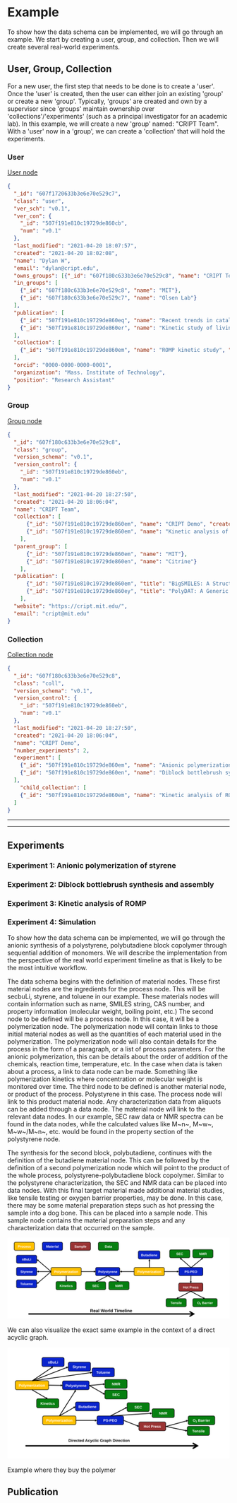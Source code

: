 # Example
To show how the data schema can be implemented, we will go through an example. We start by creating a user, group, and collection. 
Then we will create several real-world experiments.

## User, Group, Collection

For a new user, the first step that needs to be done is to create a 'user'. Once the 'user' is created, then
the user can either join an existing 'group' or create a new 'group'. Typically, 'groups' are created and own by a supervisor
since 'groups' maintain ownership over 'collections'/'experiments' (such as a principal investigator for an academic lab). 
In this example, we will create a new 'group' named: "CRIPT Team". With a 'user' now in a 'group', we can create a 'collection' that 
will hold the experiments. 






### User
[User node](../data-models/Users.md)

```json
{
  "_id": "607f1720633b3e6e70e529c7",
  "class": "user",
  "ver_sch": "v0.1",
  "ver_con": {
    "_id": "507f191e810c19729de860cb",
    "num": "v0.1"
  },
  "last_modified": "2021-04-20 18:07:57",
  "created": "2021-04-20 18:02:08",
  "name": "Dylan W",
  "email": "dylan@cript.edu",
  "owns_groups": [{"_id": "607f180c633b3e6e70e529c8", "name": "CRIPT Team"}],
  "in_groups": [
    {"_id": "607f180c633b3e6e70e529c8", "name": "MIT"},
    {"_id": "607f180c633b3e6e70e529c7", "name": "Olsen Lab"}
  ],
  "publication": [
    {"_id": "507f191e810c19729de860eq", "name": "Recent trends in catalytic polymerizations"},
    {"_id": "507f191e810c19729de860er", "name": "Kinetic study of living ring-opening metathesis polymerization with third-generation Grubbs catalysts"}
  ],
  "collection": [
    {"_id": "507f191e810c19729de860em", "name": "ROMP kinetic study", "date": "2021-04-20 18:02:08", "num_expt": 3}
  ],
  "orcid": "0000-0000-0000-0001",
  "organization": "Mass. Institute of Technology",
  "position": "Research Assistant"
}
```

### Group
[Group node](../data-models/Group.md)

```json
{
  "_id": "607f180c633b3e6e70e529c8",
  "class": "group",
  "version_schema": "v0.1",
  "version_control": {
    "_id": "507f191e810c19729de860eb",
    "num": "v0.1"
  },
  "last_modified": "2021-04-20 18:27:50",
  "created": "2021-04-20 18:06:04",
  "name": "CRIPT Team",
  "collection": [
      {"_id": "507f191e810c19729de860em", "name": "CRIPT Demo", "created": "2021-04-20 18:06:04"},
      {"_id": "507f191e810c19729de860em", "name": "Kinetic analysis of ROMP", "created": "2021-04-20 18:06:04"}
    ],
  "parent_group": [
      {"_id": "507f191e810c19729de860em", "name": "MIT"},
      {"_id": "507f191e810c19729de860en", "name": "Citrine"}
    ],
  "publication": [
      {"_id": "507f191e810c19729de860em", "title": "BigSMILES: A Structurally-Based Line Notation for Describing Macromolecules"},
      {"_id": "507f191e810c19729de860ey", "title": "PolyDAT: A Generic Data Schema for Polymer Characterization"}
    ],
  "website": "https://cript.mit.edu/",
  "email": "cript@mit.edu"
}
```

### Collection

[Collection node](../data-models/Collections.md)

```json
{
  "_id": "607f180c633b3e6e70e529c8",
  "class": "coll",
  "version_schema": "v0.1",
  "version_control": {
    "_id": "507f191e810c19729de860eb",
    "num": "v0.1"
  },
  "last_modified": "2021-04-20 18:27:50",
  "created": "2021-04-20 18:06:04",
  "name": "CRIPT Demo",
  "number_experiments": 2, 
  "experiment": [
    {"_id": "507f191e810c19729de860em", "name": "Anionic polymerization of styrene", "created": "2021-04-20 18:06:04"},
    {"_id": "507f191e810c19729de860en", "name": "Diblock bottlebrush synthesis and assembly", "created": "2021-04-20 18:06:04"}
  ],
    "child_collection": [
    {"_id": "507f191e810c19729de860em", "name": "Kinetic analysis of ROMP", "created": "2021-04-20 18:06:04"}
  ]
}
```


---

---

## Experiments

### Experiment 1: Anionic polymerization of styrene

### Experiment 2: Diblock bottlebrush synthesis and assembly

### Experiment 3: Kinetic analysis of ROMP

### Experiment 4: Simulation

To show how the data schema can be implemented, we will go through the anionic synthesis of a polystyrene, polybutadiene
block copolymer through sequential addition of monomers. We will describe the implementation from the perspective of the
real world experiment timeline as that is likely to be the most intuitive workflow.

The data schema begins with the definition of material nodes. These first material nodes are the ingredients for the
process node. This will be secbuLi, styrene, and toluene in our example. These materials nodes will contain information
such as name, SMILES string, CAS number, and property information (molecular weight, boiling point, etc.) The second
node to be defined will be a process node. In this case, it will be a polymerization node. The polymerization node will
contain links to those initial material nodes as well as the quantities of each material used in the polymerization. The
polymerization node will also contain details for the process in the form of a paragraph, or a list of process
parameters. For the anionic polymerization, this can be details about the order of addition of the chemicals, reaction
time, temperature, etc. In the case when data is taken about a process, a link to data node can be made. Something like
polymerization kinetics where concentration or molecular weight is monitored over time. The third node to be defined is
another material node, or product of the process. Polystyrene in this case. The process node will link to this product
material node. Any characterization data from aliquots can be added through a data node. The material node will link to
the relevant data nodes. In our example, SEC raw data or NMR spectra can be found in the data nodes, while the
calculated values like M~n~, M~w~, M~w~/M~n~, etc. would be found in the property section of the polystyrene node.

The synthesis for the second block, polybutadiene, continues with the definition of the butadiene material node. This
can be followed by the definition of a second polymerization node which will point to the product of the whole process,
polystyrene-polybutadiene block copolymer. Similar to the polystyrene characterization, the SEC and NMR data can be
placed into data nodes. With this final target material made additional material studies, like tensile testing or oxygen
barrier properties, may be done. In this case, there may be some material preparation steps such as hot pressing the
sample into a dog bone. This can be placed into a sample node. This sample node contains the material preparation steps
and any characterization data that occurred on the sample.

![Data_Model](../img/data_schema_example.svg)

We can also visualize the exact same example in the context of a direct acyclic graph.

![Data_Model](../img/data_schema_example_2.svg)

Example where they buy the polymer






## Publication
